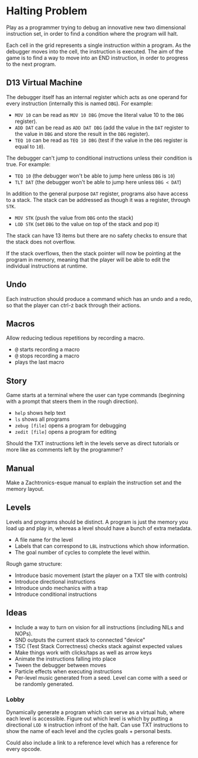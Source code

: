 # Halting Problem

Play as a programmer trying to debug an innovative new two dimensional instruction set, in order to find a condition where the program will halt.

Each cell in the grid represents a single instruction within a program. As the debugger moves into the cell, the instruction is executed. The aim of the game is to find a way to move into an END instruction, in order to progress to the next program.

## D13 Virtual Machine

The debugger itself has an internal register which acts as one operand for every instruction (internally this is named `DBG`). For example:

- `MOV 10` can be read as `MOV 10 DBG` (move the literal value 10 to the `DBG` register).
- `ADD DAT` can be read as `ADD DAT DBG` (add the value in the `DAT` register to the value in `DBG` and store the result in the `DBG` register).
- `TEQ 10` can be read as `TEQ 10 DBG` (test if the value in the `DBG` register is equal to `10`).

The debugger can't jump to conditional instructions unless their condition is true. For example:

- `TEQ 10` (the debugger won't be able to jump here unless `DBG` is `10`)
- `TLT DAT` (the debugger won't be able to jump here unless `DBG < DAT`)

In addition to the general purpose `DAT` register, programs also have access to a stack. The stack can be addressed as though it was a register, through `STK`.

- `MOV STK` (push the value from `DBG` onto the stack)
- `LOD STK` (set `DBG` to the value on top of the stack and pop it)

The stack can have 13 items but there are no safety checks to ensure that the stack does not overflow.

If the stack overflows, then the stack pointer will now be pointing at the program in memory, meaning that the player will be able to edit the individual instructions at runtime.

## Undo

Each instruction should produce a command which has an undo and a redo, so that the player can ctrl-z back through their actions.

## Macros

Allow reducing tedious repetitions by recording a macro.

- <kbd>@</kbd> starts recording a macro
- <kbd>@</kbd> stops recording a macro
- <kbd> </kbd> plays the last macro

## Story

Game starts at a terminal where the user can type commands (beginning with a prompt that steers them in the rough direction).

- `help` shows help text
- `ls` shows all programs
- `zebug [file]` opens a program for debugging
- `zedit [file]` opens a program for editing

Should the TXT instructions left in the levels serve as direct tutorials or more like as comments left by the programmer?

## Manual

Make a Zachtronics-esque manual to explain the instruction set and the memory layout.

## Levels

Levels and programs should be distinct. A program is just the memory you load up and play in, whereas a level should have a bunch of extra metadata.

- A file name for the level
- Labels that can correspond to `LBL` instructions which show information.
- The goal number of cycles to complete the level within.

Rough game structure:

- Introduce basic movement (start the player on a TXT tile with controls)
- Introduce directional instructions
- Introduce undo mechanics with a trap
- Introduce conditional instructions

## Ideas

- Include a way to turn on vision for all instructions (including NILs and NOPs).
- SND outputs the current stack to connected "device"
- TSC (Test Stack Correctness) checks stack against expected values
- Make things work with clicks/taps as well as arrow keys
- Animate the instructions falling into place
- Tween the debugger between moves
- Particle effects when executing instructions
- Per-level music generated from a seed. Level can come with a seed or be randomly generated.

### Lobby

Dynamically generate a program which can serve as a virtual hub, where each level is accessible. Figure out which level is which by putting a directional `LOD N` instruction infront of the halt. Can use TXT instructions to show the name of each level and the cycles goals + personal bests.

Could also include a link to a reference level which has a reference for every opcode.
